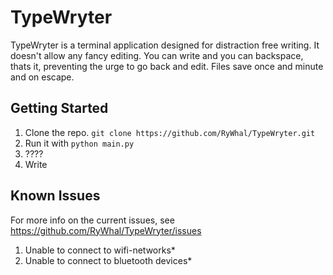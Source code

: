 # TypeWryter
TypeWryter is a terminal application designed for distraction free writing. It doesn't allow any fancy editing. You can write and you can backspace, thats it, preventing the urge to go back and edit. Files save once and minute and on escape. 
 
## Getting Started
1. Clone the repo. `git clone https://github.com/RyWhal/TypeWryter.git`
2. Run it with `python main.py`
3. ????
4. Write

## Known Issues
For more info on the current issues, see https://github.com/RyWhal/TypeWryter/issues

1. Unable to connect to wifi-networks*
2. Unable to connect to bluetooth devices*
